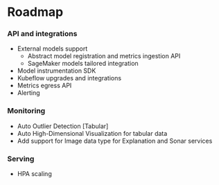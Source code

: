 # Roadmap 

### API and integrations

- External models support
    - Abstract model registration and metrics ingestion API
    - SageMaker models tailored integration
- Model instrumentation SDK 
- Kubeflow upgrades and integrations 
- Metrics egress API
- Alerting

### Monitoring
- Auto Outlier Detection [Tabular]
- Auto High-Dimensional Visualization for tabular data
- Add support for Image data type for Explanation and Sonar services

### Serving
- HPA scaling

